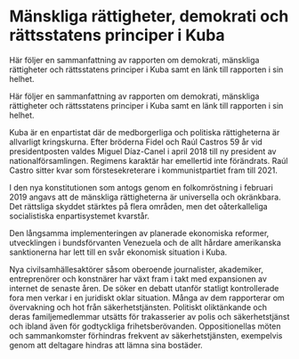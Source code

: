 # Mänskliga rättigheter, demokrati och rättsstatens principer i Kuba

Här följer en sammanfattning av rapporten om demokrati, mänskliga rättigheter och rättsstatens principer i Kuba samt en länk till rapporten i sin helhet.

Här följer en sammanfattning av rapporten om demokrati, mänskliga rättigheter och rättsstatens principer i Kuba samt en länk till rapporten i sin helhet.

Kuba är en enpartistat där de medborgerliga och politiska rättigheterna är allvarligt kringskurna. Efter bröderna Fidel och Raúl Castros 59 år vid presidentposten valdes Miguel Díaz-Canel i april 2018 till ny president av nationalförsamlingen. Regimens karaktär har emellertid inte förändrats. Raúl Castro sitter kvar som förstesekreterare i kommunistpartiet fram till 2021.

I den nya konstitutionen som antogs genom en folkomröstning i februari 2019 angavs att de mänskliga rättigheterna är universella och okränkbara. Det rättsliga skyddet stärktes på flera områden, men det oåterkalleliga socialistiska enpartisystemet kvarstår.

Den långsamma implementeringen av planerade ekonomiska reformer, utvecklingen i bundsförvanten Venezuela och de allt hårdare amerikanska sanktionerna har lett till en svår ekonomisk situation i Kuba.

Nya civilsamhällesaktörer såsom oberoende journalister, akademiker, entreprenörer och konstnärer har växt fram i takt med expansionen av internet de senaste åren. De söker en debatt utanför statligt kontrollerade fora men verkar i en juridiskt oklar situation. Många av dem rapporterar om övervakning och hot från säkerhetstjänsten. Politiskt oliktänkande och deras familjemedlemmar utsätts för trakasserier av polis och säkerhetstjänst och ibland även för godtyckliga frihetsberövanden. Oppositionellas möten och sammankomster förhindras frekvent av säkerhetstjänsten, exempelvis genom att deltagare hindras att lämna sina bostäder.
